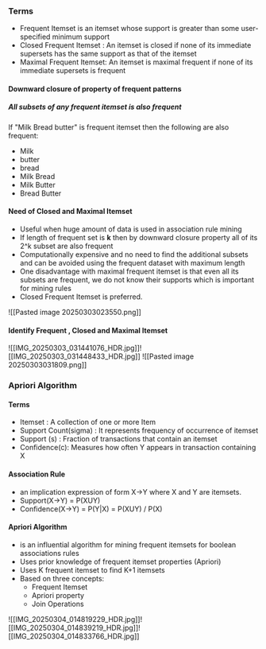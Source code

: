 ### Terms
- Frequent Itemset is an itemset whose support is greater than some user-specified minimum support
- Closed Frequent Itemset : An itemset is closed if none of its immediate supersets has the same support as that of the itemset
- Maximal Frequent Itemset: An itemset is maximal frequent if none of its immediate supersets is frequent

#### Downward closure of property of frequent patterns

##### All subsets of any frequent itemset is also frequent

If "Milk Bread butter" is frequent itemset then the following are also frequent:
- Milk
- butter
- bread
- Milk Bread
- Milk Butter
- Bread Butter

#### Need of Closed and Maximal Itemset
- Useful when huge amount of data is used in association rule mining
- If length of frequent set is **k** then by downward closure property all of its 2^k subset are also frequent
- Computationally expensive and no need to find the additional subsets and can be avoided using the frequent dataset with maximum length
- One disadvantage with maximal frequent itemset is that even all its subsets are frequent, we do not know their supports which is important for mining rules
- Closed Frequent Itemset is preferred.

![[Pasted image 20250303023550.png]]


#### Identify Frequent , Closed and Maximal Itemset
![[IMG_20250303_031441076_HDR.jpg]]![[IMG_20250303_031448433_HDR.jpg]]
![[Pasted image 20250303031809.png]]


### Apriori Algorithm

#### Terms
- Itemset : A collection of one or more Item
- Support Count(sigma) : It represents frequency of occurrence of itemset
- Support (s) : Fraction of transactions that contain an itemset
- Confidence(c): Measures how often Y appears in transaction containing X
#### Association Rule
- an implication expression of form X->Y where X and Y are itemsets.
- Support(X->Y) = P(XUY)
- Confidence(X->Y) = P(Y|X) = P(XUY) / P(X)

#### Apriori Algorithm
- is an influential algorithm for mining frequent itemsets for boolean associations rules
- Uses prior knowledge of frequent itemset properties (Apriori)
- Uses  K frequent itemset to find K+1 itemsets
- Based on three concepts:
	- Frequent Itemset
	- Apriori property
	- Join Operations

![[IMG_20250304_014819229_HDR.jpg]]![[IMG_20250304_014839219_HDR.jpg]]![[IMG_20250304_014833766_HDR.jpg]]